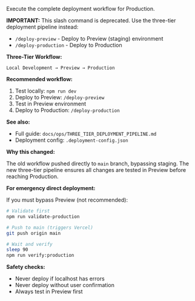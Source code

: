 Execute the complete deployment workflow for Production.

**IMPORTANT:** This slash command is deprecated. Use the three-tier deployment pipeline instead:

- `/deploy-preview` - Deploy to Preview (staging) environment
- `/deploy-production` - Deploy to Production

**Three-Tier Workflow:**

```
Local Development → Preview → Production
```

**Recommended workflow:**

1. Test locally: `npm run dev`
2. Deploy to Preview: `/deploy-preview`
3. Test in Preview environment
4. Deploy to Production: `/deploy-production`

**See also:**

- Full guide: `docs/ops/THREE_TIER_DEPLOYMENT_PIPELINE.md`
- Deployment config: `.deployment-config.json`

**Why this changed:**

The old workflow pushed directly to `main` branch, bypassing staging. The new three-tier pipeline ensures all changes are tested in Preview before reaching Production.

**For emergency direct deployment:**

If you must bypass Preview (not recommended):

```bash
# Validate first
npm run validate-production

# Push to main (triggers Vercel)
git push origin main

# Wait and verify
sleep 90
npm run verify:production
```

**Safety checks:**

- Never deploy if localhost has errors
- Never deploy without user confirmation
- Always test in Preview first
